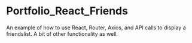 # Portfolio_React_Friends
An example of how to use React, Router, Axios, and API calls to display a friendslist. A bit of other functionality as well. 
